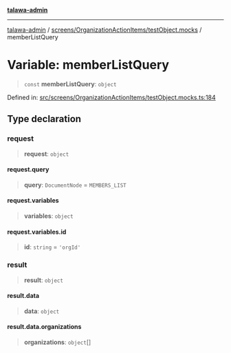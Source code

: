 [**talawa-admin**](../../../../README.md)

***

[talawa-admin](../../../../README.md) / [screens/OrganizationActionItems/testObject.mocks](../README.md) / memberListQuery

# Variable: memberListQuery

> `const` **memberListQuery**: `object`

Defined in: [src/screens/OrganizationActionItems/testObject.mocks.ts:184](https://github.com/gautam-divyanshu/talawa-admin/blob/9fec1eef6a4674b14f6abe30e3be3844537d8dc2/src/screens/OrganizationActionItems/testObject.mocks.ts#L184)

## Type declaration

### request

> **request**: `object`

#### request.query

> **query**: `DocumentNode` = `MEMBERS_LIST`

#### request.variables

> **variables**: `object`

#### request.variables.id

> **id**: `string` = `'orgId'`

### result

> **result**: `object`

#### result.data

> **data**: `object`

#### result.data.organizations

> **organizations**: `object`[]
